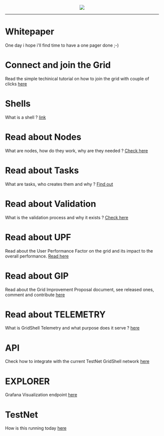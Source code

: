<p align="center">
<img src=https://gridshl.files.wordpress.com/2022/06/img_3486.png>
</p>
<p align="center">
  <i></i>
</p>

- - - - - - - - - - - - 

# Whitepaper
One day i hope i'll find time to have a one pager done ;-)

# Connect and join the Grid 
Read the simple techinical tutorial on how to join the grid with couple of clicks [here](https://github.com/invpe/gridshell/blob/main/Documentation/Tutorials/Join.md) 

# Shells
What is a shell ? [link](https://github.com/invpe/GridShell/blob/main/Documentation/Tutorials/Shells.md)

# Read about Nodes
What are nodes, how do they work, why are they needed ? [Check here](https://github.com/invpe/gridshell/blob/main/Documentation/Tutorials/Nodes.md)

# Read about Tasks
What are tasks, who creates them and why ? [Find out](https://github.com/invpe/gridshell/blob/main/Documentation/Tutorials/Task.md)

# Read about Validation
What is the validation process and why it exists ? [Check here](https://github.com/invpe/gridshell/blob/main/Documentation/Tutorials/Validation.md)

# Read about UPF
Read about the User Performance Factor on the grid and its impact to the overall performance. [Read here](https://github.com/invpe/gridshell/blob/main/Documentation/Tutorials/UPF.md)

# Read about GIP
Read about the Grid Improvement Proposal document, see released ones, comment and contribute [here](https://github.com/invpe/gridshell/blob/main/Documentation/Tutorials/GIP.md)

# Read about TELEMETRY
What is GridShell Telemetry and what purpose does it serve ? [here](https://github.com/invpe/GridShell/blob/main/Documentation/Tutorials/Telemetry.md)

# API
Check how to integrate with the current TestNet GridShell network [here](https://github.com/invpe/GridShell/tree/main/Documentation/API)

# EXPLORER
Grafana Visualization endpoint [here](https://github.com/invpe/GridShell/blob/main/Documentation/Tutorials/Explorer.md)

# TestNet
How is this running today [here](https://github.com/invpe/GridShell/blob/main/Documentation/Tutorials/GTN.md)
